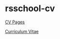 # rsschool-cv
[CV Pages](https://YessetHumanMan.github.io/rsschool-cv/cv)

[Curriculum Vitae]( https://personal-website-yessethumanman.netlify.app)